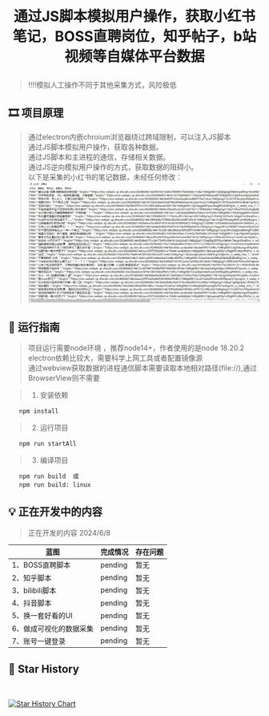 # <p align="center">通过JS脚本模拟用户操作，获取小红书笔记，BOSS直聘岗位，知乎帖子，b站视频等自媒体平台数据</p>

[//]: # (https://github.com/ikatyang/emoji-cheat-sheet 表情仓库)


> !!!!模拟人工操作不同于其他采集方式，风险极低 

## 🎞️ 项目原理

> 通过electron内嵌chroium浏览器绕过跨域限制，可以注入JS脚本 \
> 通过JS脚本模拟用户操作，获取各种数据。 \
> 通过JS脚本和主进程的通信，存储相关数据。 \
> 通过JS逆向模拟用户操作的方式，获取数据的阻碍小。 \
> 以下是采集的小红书的笔记数据，未经任何修改：
> ![image](./result.png)

## 🎨 运行指南

> 项目运行需要node环境 ，推荐node14+，作者使用的是node 18.20.2 \
> electron依赖比较大，需要科学上网工具或者配置镜像源 \
> 通过webview获取数据的进程通信脚本需要读取本地相对路径(file://),通过BrowserView则不需要 

> 1. 安装依赖

```bash
   npm install
```

> 2. 运行项目

```bash
   npm run startAll
```

> 3. 编译项目

```bash
   npm run build  或
   npm run build: linux
```

## 💡 正在开发中的内容

> 正在开发的内容 2024/6/8
>

| 蓝图                       | 完成情况       | 存在问题        |
|--------------------------|------------|-------------|
| 1、BOSS直聘脚本        | pending    | 暂无  |
| 2、知乎脚本            | pending    | 暂无 |
| 3、bilibili脚本       | pending    | 暂无  |
| 4、抖音脚本            | pending    | 暂无 |
| 5、换一套好看的UI       | pending    | 暂无 |
| 6、做成可视化的数据采集   | pending    | 暂无 |
| 7、账号一键登录   | pending    | 暂无 |

## 🌟 Star History

<br>

[![Star History Chart](https://api.star-history.com/svg?repos=liumengniu/crawler-client&type=Timeline)](https://star-history.com/#liumengniu/crawler-client&Timeline)



